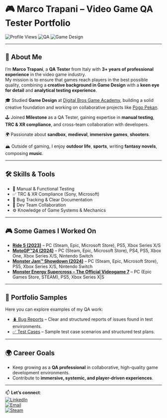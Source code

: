 # 🎮 Marco Trapani – Video Game QA Tester Portfolio

![Profile Views](https://komarev.com/ghpvc/?username=MarcoTrapani&style=flat-square&color=blue)
![QA](https://img.shields.io/badge/QA-Functional_Testing-green?style=flat-square)
![Game Design](https://img.shields.io/badge/Game_Design-Creative-blueviolet?style=flat-square)

---

## 👋 About Me
I’m **Marco Trapani**, a **QA Tester** from Italy with **3+ years of professional experience** in the video game industry.  
My mission is to ensure that games reach players in the best possible quality, combining a **creative background in Game Design** with a **keen eye for detail** and **analytical testing experience**.  

🎓 Studied **Game Design** at [Digital Bros Game Academy](https://www.dbgameacademy.it/), building a solid creative foundation and working on collaborative projects like [Pogo Pekan](https://digital-bros-game-academy.itch.io/pogo-pekan). 

🕹️ Joined **Milestone** as a QA Tester, gaining expertise in **manual testing**, **TRC & XR compliance**, and cross-team collaboration with developers.  

🌍 Passionate about **sandbox**, **medieval**, **immersive games**, **shooters**.

🏔️ Outside of gaming, I enjoy **outdoor life**, **sports**, writing **fantasy novels**, composing **music**.  

---

## 🛠️ Skills & Tools
- 🎯 Manual & Functional Testing  
- ✅ TRC & XR Compliance (Sony, Microsoft)  
- 📝 Bug Tracking & Clear Documentation  
- 🤝 Dev Team Collaboration  
- ⚙️ Knowledge of Game Systems & Mechanics  

---

## 🎮 Some Games I Worked On
- [**Ride 5 (2023)**](https://ridevideogame.com/) – PC (Steam, Epic, Microsoft Store), PS5, Xbox Series X/S
- [**MotoGP™24 (2024)**](https://milestone.it/games/motogp-24/) – PC (Steam, Epic, Microsoft Store), PS4, PS5, Xbox One, Xbox Series X/S, Nintendo Switch
- [**Monster Jam™ Showdown (2024)**](https://milestone.it/games/monster-jam-showdown/) – PC (Steam, Epic, Microsoft Store), PS5, Xbox Series X/S, Nintendo Switch 
- [**Monster Energy Supercross – The Official Videogame 7**](https://milestone.it/games/supercross-25/) – PC (Epic Games Store, STEAM), PS5, Xbox Series X|S

---

## 📂 Portfolio Samples

Here you can explore examples of my QA work:  

- [🪲 Bug Reports](./bug-reports) – Clear and structured reports of issues found in test environments.  
- [✅ Test Cases](./test-cases) – Sample test case scenarios and structured test plans.  

---

## 🌍 Career Goals
- Keep growing as a **QA professional** in collaborative, high-quality game development environments.  
- Contribute to **immersive, systemic, and player-driven experiences**.   

---

📫 **Let’s connect**:  
[![LinkedIn](https://img.shields.io/badge/LinkedIn-blue?style=flat-square&logo=linkedin)](https://www.linkedin.com/in/marco-trapani-064020164)  
[![Email](https://img.shields.io/badge/Email-Contact%20Me-red?style=flat-square&logo=gmail)](mailto:mttrapani@gmail.com)  
[![Steam](https://img.shields.io/badge/Steam-Profile-000000?style=flat-square&logo=steam)](https://steamcommunity.com/profiles/76561198008623786/)  
